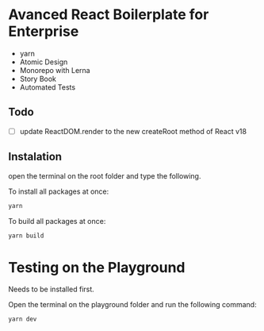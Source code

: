 # Avanced React Boilerplate for Enterprise

- yarn
- Atomic Design
- Monorepo with Lerna
- Story Book
- Automated Tests

## Todo

- [ ] update ReactDOM.render to the new createRoot method of React v18

## Instalation

open the terminal on the root folder and type the following.

To install all packages at once:

```sh
yarn
```

To build all packages at once:

```sh
yarn build
```

# Testing on the Playground

Needs to be installed first.

Open the terminal on the playground folder and run the following command:

```sh
yarn dev
```
